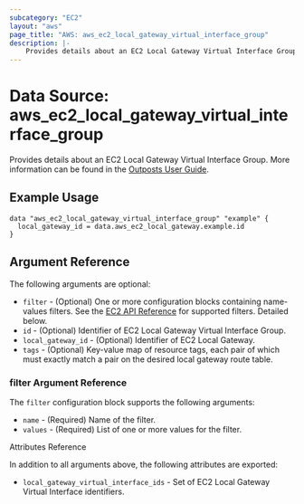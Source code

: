 ```yaml
---
subcategory: "EC2"
layout: "aws"
page_title: "AWS: aws_ec2_local_gateway_virtual_interface_group"
description: |-
    Provides details about an EC2 Local Gateway Virtual Interface Group
---
```


# Data Source: aws_ec2_local_gateway_virtual_interface_group

Provides details about an EC2 Local Gateway Virtual Interface Group. More information can be found in the [Outposts User Guide](https://docs.aws.amazon.com/outposts/latest/userguide/outposts-networking-components.html#routing).

## Example Usage

```hcl
data "aws_ec2_local_gateway_virtual_interface_group" "example" {
  local_gateway_id = data.aws_ec2_local_gateway.example.id
}
```

## Argument Reference

The following arguments are optional:

* `filter` - (Optional) One or more configuration blocks containing name-values filters. See the [EC2 API Reference](https://docs.aws.amazon.com/AWSEC2/latest/APIReference/API_DescribeLocalGatewayVirtualInterfaceGroups.html) for supported filters. Detailed below.
* `id` - (Optional) Identifier of EC2 Local Gateway Virtual Interface Group.
* `local_gateway_id` - (Optional) Identifier of EC2 Local Gateway.
* `tags` - (Optional) Key-value map of resource tags, each pair of which must exactly match a pair on the desired local gateway route table.

### filter Argument Reference

The `filter` configuration block supports the following arguments:

* `name` - (Required) Name of the filter.
* `values` - (Required) List of one or more values for the filter.

Attributes Reference

In addition to all arguments above, the following attributes are exported:

* `local_gateway_virtual_interface_ids` - Set of EC2 Local Gateway Virtual Interface identifiers.
